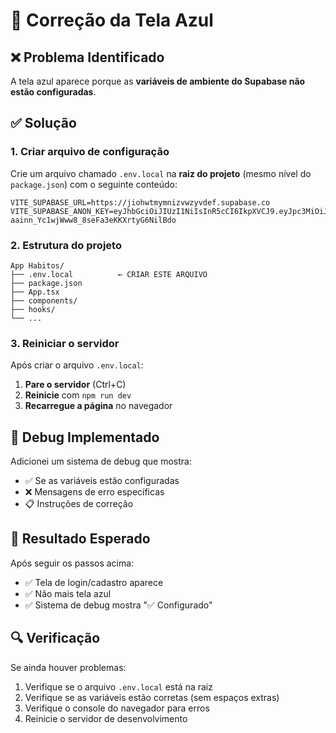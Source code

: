 # 🔧 Correção da Tela Azul

## ❌ Problema Identificado

A tela azul aparece porque as **variáveis de ambiente do Supabase não estão configuradas**.

## ✅ Solução

### 1. Criar arquivo de configuração

Crie um arquivo chamado `.env.local` na **raiz do projeto** (mesmo nível do `package.json`) com o seguinte conteúdo:

```env
VITE_SUPABASE_URL=https://jiohwtmymnizvwzyvdef.supabase.co
VITE_SUPABASE_ANON_KEY=eyJhbGciOiJIUzI1NiIsInR5cCI6IkpXVCJ9.eyJpc3MiOiJzdXBhYmFzZSIsInJlZiI6Imppb2h3dG15bW5penZ3enl2ZGVmIiwicm9sZSI6ImFub24iLCJpYXQiOjE3NTk4NzA4MDksImV4cCI6MjA3NTQ0NjgwOX0.FnJcz-aainn_Yc1wjWww8_8seFa3eKKXrtyG6NilBdo
```

### 2. Estrutura do projeto

```
App Habitos/
├── .env.local          ← CRIAR ESTE ARQUIVO
├── package.json
├── App.tsx
├── components/
├── hooks/
└── ...
```

### 3. Reiniciar o servidor

Após criar o arquivo `.env.local`:

1. **Pare o servidor** (Ctrl+C)
2. **Reinicie** com `npm run dev`
3. **Recarregue a página** no navegador

## 🐛 Debug Implementado

Adicionei um sistema de debug que mostra:
- ✅ Se as variáveis estão configuradas
- ❌ Mensagens de erro específicas
- 📋 Instruções de correção

## 🎯 Resultado Esperado

Após seguir os passos acima:
- ✅ Tela de login/cadastro aparece
- ✅ Não mais tela azul
- ✅ Sistema de debug mostra "✅ Configurado"

## 🔍 Verificação

Se ainda houver problemas:
1. Verifique se o arquivo `.env.local` está na raiz
2. Verifique se as variáveis estão corretas (sem espaços extras)
3. Verifique o console do navegador para erros
4. Reinicie o servidor de desenvolvimento

